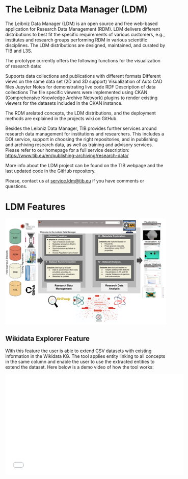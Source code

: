 # The Leibniz Data Manager (LDM)

The Leibniz Data Manager (LDM) is an open source and free web-based application for Research Data Management (RDM). LDM delivers different distributions to best fit the specific requirements of various customers, e.g., institutes and research groups performing RDM in various scientific disciplines. The LDM distributions are designed, maintained, and curated by  TIB  and  L3S.

The prototype currently offers the following functions for the visualization of research data:

Supports data collections and publications  with different formats
Different views on the same data set (2D and 3D support)
Visualization of Auto CAD files
Jupyter Notes for demonstrating live code
RDF Description of data collections
The file specific viewers were implemented using CKAN (Comprehensive Knowledge Archive Network) plugins to render existing viewers for the datasets included in the CKAN instance.

The RDM arelated concepts, the LDM distributions, and the deployment methods are explained in the projects wiki on GitHub.

Besides the Leibniz Data Manager, TIB provides further services around research data management for institutions and researchers. This includes a DOI service, support in choosing the right repositories, and in publishing and archiving research data, as well as training and advisory services. Please refer to our homepage for a full service description: https://www.tib.eu/en/publishing-archiving/research-data/

More info about the LDM project can be found on the TIB webpage and the last updated code in the GitHub repository.

Please, contact us at service.ldm@tib.eu if you have comments or questions.


# LDM Features

![LDM Architecture](ArchitectureLDM.png)


## Wikidata Explorer Feature
With this feature the user is able to extend CSV datasets with existing information in the Wikidata KG. The tool applies entity linking to all concepts in the same column and enable the user to use the extracted entities to extend the dataset. Here below is a demo video of how the tool works:

<iframe width="560" height="315" src="[https://service.tib.eu/ldmservice/dataset/66e93a29-1dc3-48a3-9611-02c29e221cec/resource/fa0b0487-fee8-43f6-a7bc-23657e8e5f53/download/ldm-falcon.mp4](https://service.tib.eu/ldmservice/dataset/66e93a29-1dc3-48a3-9611-02c29e221cec/resource/fa0b0487-fee8-43f6-a7bc-23657e8e5f53/download/ldm-falcon.mp4)" frameborder="0" allow="accelerometer; autoplay; clipboard-write; encrypted-media; gyroscope; picture-in-picture" allowfullscreen></iframe>
